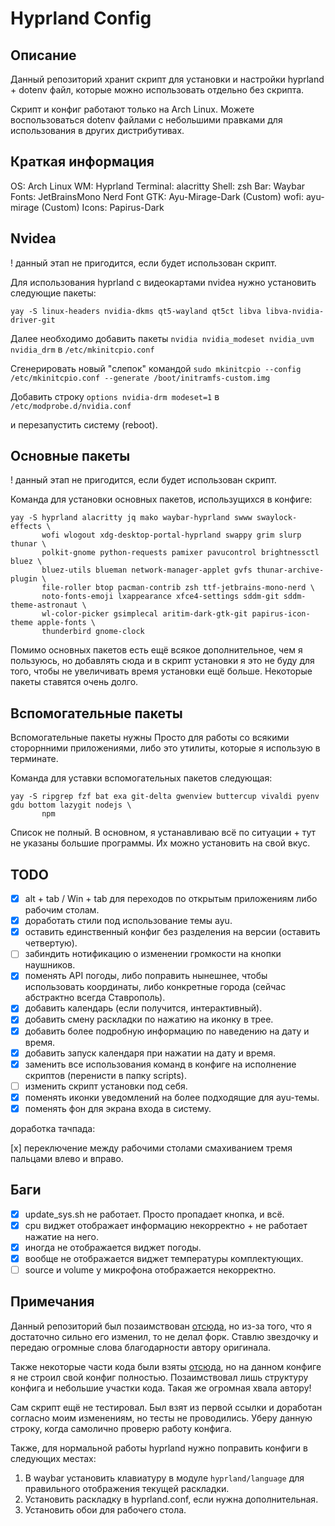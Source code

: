 # Hyprland Config

## Описание

Данный репозиторий хранит скрипт для установки и настройки hyprland + dotenv файл, которые можно использовать отдельно без скрипта.

Скрипт и конфиг работают только на Arch Linux. Можете воспользоваться dotenv файлами с небольшими правками для использования в других дистрибутивах.

## Краткая информация

OS: Arch Linux
WM: Hyprland
Terminal: alacritty
Shell: zsh
Bar: Waybar
Fonts: JetBrainsMono Nerd Font
GTK: Ayu-Mirage-Dark (Custom)
wofi: ayu-mirage (Custom)
Icons: Papirus-Dark

## Nvidea

! данный этап не пригодится, если будет использован скрипт.

Для использования hyprland с видеокартами nvidea нужно установить следующие пакеты:

```
yay -S linux-headers nvidia-dkms qt5-wayland qt5ct libva libva-nvidia-driver-git
```

Далее необходимо добавить пакеты `nvidia nvidia_modeset nvidia_uvm nvidia_drm` в `/etc/mkinitcpio.conf`

Сгенерировать новый "слепок" командой `sudo mkinitcpio --config /etc/mkinitcpio.conf --generate /boot/initramfs-custom.img`

Добавить строку `options nvidia-drm modeset=1` в `/etc/modprobe.d/nvidia.conf`

и перезапустить систему (reboot).

## Основные пакеты

! данный этап не пригодится, если будет использован скрипт.

Команда для установки основных пакетов, использущихся в конфиге:

```
yay -S hyprland alacritty jq mako waybar-hyprland swww swaylock-effects \
       wofi wlogout xdg-desktop-portal-hyprland swappy grim slurp thunar \
       polkit-gnome python-requests pamixer pavucontrol brightnessctl bluez \
       bluez-utils blueman network-manager-applet gvfs thunar-archive-plugin \
       file-roller btop pacman-contrib zsh ttf-jetbrains-mono-nerd \
       noto-fonts-emoji lxappearance xfce4-settings sddm-git sddm-theme-astronaut \
       wl-color-picker gsimplecal aritim-dark-gtk-git papirus-icon-theme apple-fonts \
       thunderbird gnome-clock
```

Помимо основных пакетов есть ещё всякое дополнительное, чем я пользуюсь, но добавлять сюда и в скрипт установки
я это не буду для того, чтобы не увеличивать время установки ещё больше. Некоторые пакеты ставятся очень
долго.

## Вспомогательные пакеты

Вспомогательные пакеты нужны Просто для работы со всякими сторорнними приложениями, либо это
утилиты, которые я использую в терминате.

Команда для уставки вспомогательных пакетов следующая:

```
yay -S ripgrep fzf bat exa git-delta gwenview buttercup vivaldi pyenv gdu bottom lazygit nodejs \
       npm
```

Список не полный. В основном, я устанавливаю всё по ситуации + тут не указаны большие программы.
Их можно установить на свой вкус.

## TODO

- [x] alt + tab / Win + tab для переходов по открытым приложениям либо рабочим столам.
- [x] доработать стили под использование темы ayu.
- [x] оставить единственный конфиг без разделения на версии (оставить четвертую).
- [ ] забиндить нотификацию о изменении громкости на кнопки наушников.
- [x] поменять API погоды, либо поправить нынешнее, чтобы использовать координаты, либо конкретные города (сейчас абстрактно всегда Ставрополь).
- [x] добавить календарь (если получится, интерактивный).
- [x] добавить смену раскладки по нажатию на иконку в трее.
- [x] добавить более подробную информацию по наведению на дату и время.
- [x] добавить запуск календаря при нажатии на дату и время.
- [x] заменить все использования команд в конфиге на исполнение скриптов (перенисти в папку scripts).
- [ ] изменить скрипт установки под себя.
- [x] поменять иконки уведомлений на более подходящие для ayu-темы.
- [x] поменять фон для экрана входа в систему.

доработка тачпада:

[x] переключение между рабочими столами смахиванием тремя пальцами влево и вправо.

## Баги

- [x] update_sys.sh не работает. Просто пропадает кнопка, и всё.
- [x] cpu виджет отображает информацию некорректно + не работает нажатие на него.
- [x] иногда не отображается виджет погоды.
- [x] вообще не отображается виджет температуры комплектующих.
- [ ] source и volume у микрофона отображается некорректно.

## Примечания

Данный репозиторий был позаимствован [отсюда](https://github.com/SolDoesTech/HyprV4), но
из-за того, что я достаточно сильно его изменил, то не делал форк. Ставлю звездочку и передаю
огромные слова благодарности автору оригинала.

Также некоторые части кода были взяты [отсюда](https://github.com/JaKooLit/Hyprland-v3), но
на данном конфиге я не строил свой конфиг полностью. Позаимствовал лишь структуру конфига и
небольшие участки кода. Такая же огромная хвала автору!

Сам скрипт ещё не тестировал. Был взят из первой ссылки и доработан согласно моим изменениям, но
тесты не проводились. Уберу данную строку, когда самолично проверю работу конфига.

Также, для нормальной работы hyprland нужно поправить конфиги в следующих местах:

1. В waybar установить клавиатуру в модуле `hyprland/language` для правильного отображения текущей раскладки.
2. Установить раскладку в hyprland.conf, если нужна дополнительная.
3. Установить обои для рабочего стола.
